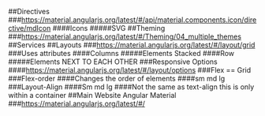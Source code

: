 ##Directives
###https://material.angularjs.org/latest/#/api/material.components.icon/directive/mdIcon
####Icons
#####SVG
##Theming
###https://material.angularjs.org/latest/#/Theming/04_multiple_themes
##Services
##Layouts
###https://material.angularjs.org/latest/#/layout/grid
###Uses attributes
####Columns
#####Elements Stacked
####Row
#####Elements NEXT TO EACH OTHER
###Responsive Options
####https://material.angularjs.org/latest/#/layout/options
###Flex == Grid
###Flex-order
####Changes the order of elements
####sm md lg
###Layout-Align
####Sm md lg 
####Not the same as text-align this is only within a container
##Main Website Angular Material
###https://material.angularjs.org/latest/#/
